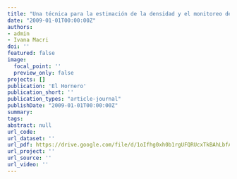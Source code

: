 ```yaml
---
title: "Una técnica para la estimación de la densidad y el monitoreo de poblaciones de inambú común (Nothura maculosa) en ambientes de pastizal"
date: "2009-01-01T00:00:00Z"
authors:
- admin
- Ivana Macri
doi: ''
featured: false
image:
  focal_point: ''
  preview_only: false
projects: []
publication: 'El Hornero'
publication_short: ''
publication_types: "article-journal"
publishDate: "2009-01-01T00:00:00Z"
summary: 
tags: 
abstract: null
url_code: 
url_dataset: ''
url_pdf: https://drive.google.com/file/d/1oIfhg0xh0b1rgUFQRUcxTkBAhLbfAMHN/view
url_project: ''
url_source: ''
url_video: ''
---
```



